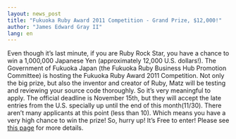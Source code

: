 ```yaml
---
layout: news_post
title: "Fukuoka Ruby Award 2011 Competition - Grand Prize, $12,000!"
author: "James Edward Gray II"
lang: en
---
```


Even though it’s last minute, if you are Ruby Rock Star, you have a
chance to win a 1,000,000 Japanese Yen (approximately 12,000 U.S.
dollars!). The Government of Fukuoka Japan (the Fukuoka Ruby Business
Hub Promotion Committee) is hosting the Fukuoka Ruby Award 2011
Competition. Not only the big prize, but also the inventor and creator
of Ruby, Matz will be testing and reviewing your source code thoroughly.
So it’s very meaningful to apply. The official deadline is November
15th, but they will accept the late entries from the U.S. specially up
until the end of this month(11/30). There aren’t many applicants at this
point (less than 10). Which means you have a very high chance to win the
prize! So, hurry up! It’s Free to enter! Please see [this page][1] for
more details.



[1]: http://www.f-ruby.com/en/news/information/11
